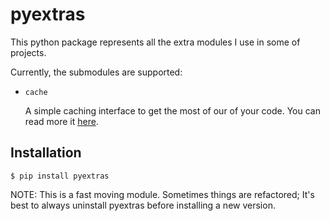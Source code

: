# pyextras

This python package represents all the extra modules I use in some of projects.

Currently, the submodules are supported:
* `cache`

  A simple caching interface to get the most of our of your code. You can read more it [here](https://github.com/dantespe/pyextras/tree/master/pyextras/cache/readme.md).


## Installation
```
$ pip install pyextras
```

NOTE: This is a fast moving module. Sometimes things are refactored; It's best to always uninstall pyextras before installing a new version.
